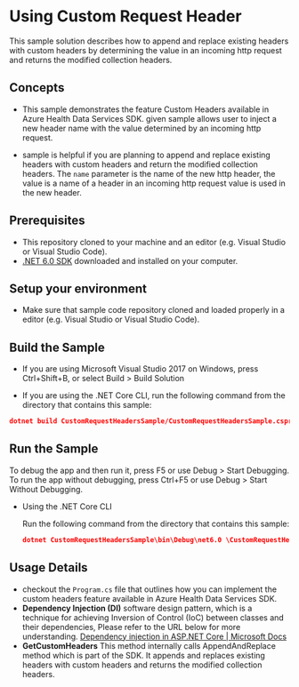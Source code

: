 # Using Custom Request Header

This sample solution describes how to append and replace existing headers with custom headers by determining the value in an incoming http request and returns the modified collection headers. 

## Concepts
- This sample demonstrates the feature Custom Headers available in Azure Health Data Services SDK. given sample allows user to inject a new header name with the value determined by an incoming http request.  

- sample is helpful if you are planning to append and replace existing headers with custom headers and return the modified collection headers. The `name` parameter is the name of the new http header, the  value is a name of a header in an incoming http request value is used in the new header.

## Prerequisites

- This repository cloned to your machine and an editor (e.g. Visual Studio or Visual Studio Code).
- [.NET 6.0 SDK](https://dotnet.microsoft.com/download) downloaded and installed on your computer.

## Setup your environment

- Make sure that sample code repository cloned and loaded properly in a editor (e.g. Visual Studio or Visual Studio Code).



## Build the Sample 

- If you are using Microsoft Visual Studio 2017 on Windows, press Ctrl+Shift+B, or select Build > Build Solution 

- If you are using the .NET Core CLI, run the following command from the directory that contains this sample: 

```json
dotnet build CustomRequestHeadersSample/CustomRequestHeadersSample.csproj 
```

## Run the Sample 

To debug the app and then run it, press F5 or use Debug > Start Debugging. To run the app without debugging, press Ctrl+F5 or use Debug > Start Without Debugging. 

- Using the .NET Core CLI 

    Run the following command from the directory that contains this sample: 

    ```json
    dotnet CustomRequestHeadersSample\bin\Debug\net6.0 \CustomRequestHeadersSample.dll
    ```

## Usage Details

- checkout the `Program.cs` file that outlines how you can implement the custom headers feature available in Azure Health Data Services SDK.
- **Dependency Injection (DI)** software design pattern, which is a technique for achieving Inversion of Control (IoC) between classes and their dependencies, Please refer to the URL below for more understanding.
[Dependency injection in ASP.NET Core | Microsoft Docs](https://docs.microsoft.com/en-us/aspnet/core/fundamentals/dependency-injection?view=aspnetcore-6.0)
- **GetCustomHeaders** This method internally calls AppendAndReplace method which is part of the SDK. It appends and replaces existing headers with custom headers and returns the modified collection headers. 